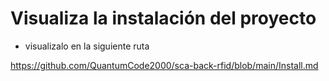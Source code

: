 # Visualiza la instalación del proyecto

- visualizalo en la siguiente ruta

https://github.com/QuantumCode2000/sca-back-rfid/blob/main/Install.md
